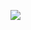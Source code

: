 ![](https://mblogthumb-phinf.pstatic.net/MjAxNzA4MTBfMTQx/MDAxNTAyMzczMTY5Nzg1.PnCd3eHhhnb9_RvHQKjqHz_ObDzixrIOywi0gEsOlFMg.hSgsjMUWs6VWO5csalb-qo2Ua65U9_7TBAU2VlNmJKUg.GIF.shino7887/AS000620_00.gif?type=w2)
